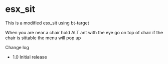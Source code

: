 # esx_sit
This is a modified esx_sit using bt-target

When you are near a chair hold ALT ant with the eye go on top of chair if the chair is sittable the menu will pop up

Change log 
 * 1.0 Initial release
